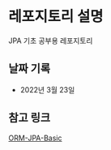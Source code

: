 # 레포지토리 설명
JPA 기초 공부용 레포지토리


## 날짜 기록
- 2022년 3월 23일

## 참고 링크
[ORM-JPA-Basic](https://www.inflearn.com/course/ORM-JPA-Basic)
